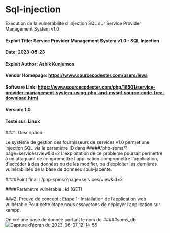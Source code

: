 # Sql-injection
Execution de la vulnérabilité d'injection SQL sur Service Provider Management System v1.0

#### Exploit Title: Service Provider Management System v1.0 - SQL Injection
#### Date: 2023-05-23
#### Exploit Author: Ashik Kunjumon
#### Vendor Homepage: https://www.sourcecodester.com/users/lewa
#### Software Link: https://www.sourcecodester.com/php/16501/service-provider-management-system-using-php-and-mysql-source-code-free-download.html
#### Version: 1.0
#### Testé sur: Linux

###1. Description :

Le système de gestion des fournisseurs de services v1.0 permet une injection SQL via le paramètre ID
dans #####/php-spms/?page=services/view&id=2
L'exploitation de ce problème pourrait permettre à un attaquant de compromettre l'application
compromettre l'application, d'accéder à des données ou de les modifier,
ou d'exploiter les dernières vulnérabilités de la base de données sous-jacente.

####Point final : /php-spms/?page=services/view&id=2

####Paramètre vulnérable : id (GET)

###2. Preuve de concept :
Etape 1- Installation de l’application web vulnérable
Pour cette étape nous essayerons de déployer l’application sur xampp.


On cré une base de donnée portant le nom de #####spms_db
![Capture d’écran du 2023-06-07 12-14-55](https://github.com/rozzario/Sql-injection/assets/36795507/29b5a31f-3d3c-48f8-937c-ca2cf1810f6d)

